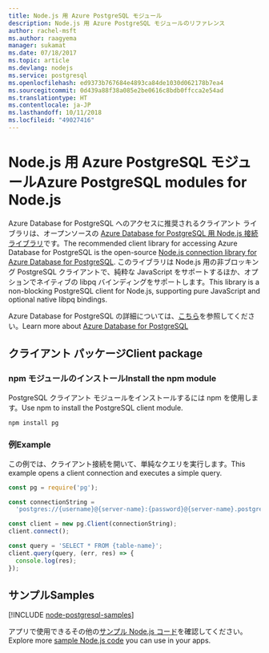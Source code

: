 ```yaml
---
title: Node.js 用 Azure PostgreSQL モジュール
description: Node.js 用 Azure PostgreSQL モジュールのリファレンス
author: rachel-msft
ms.author: raagyema
manager: sukamat
ms.date: 07/18/2017
ms.topic: article
ms.devlang: nodejs
ms.service: postgresql
ms.openlocfilehash: ed9373b767684e4893ca84de1030d062178b7ea4
ms.sourcegitcommit: 0d439a88f38a085e2be0616c8bdb0ffcca2e54ad
ms.translationtype: HT
ms.contentlocale: ja-JP
ms.lasthandoff: 10/11/2018
ms.locfileid: "49027416"
---
```

# <a name="azure-postgresql-modules-for-nodejs"></a><span data-ttu-id="7d386-103">Node.js 用 Azure PostgreSQL モジュール</span><span class="sxs-lookup"><span data-stu-id="7d386-103">Azure PostgreSQL modules for Node.js</span></span>

<span data-ttu-id="7d386-104">Azure Database for PostgreSQL へのアクセスに推奨されるクライアント ライブラリは、オープンソースの [Azure Database for PostgreSQL 用 Node.js 接続ライブラリ](https://www.npmjs.com/package/pg)です。</span><span class="sxs-lookup"><span data-stu-id="7d386-104">The recommended client library for accessing Azure Database for PostgreSQL is the open-source [Node.js connection library for Azure Database for PostgreSQL](https://www.npmjs.com/package/pg).</span></span> <span data-ttu-id="7d386-105">このライブラリは Node.js 用の非ブロッキング PostgreSQL クライアントで、純粋な JavaScript をサポートするほか、オプションでネイティブの libpq バインディングをサポートします。</span><span class="sxs-lookup"><span data-stu-id="7d386-105">This library is a non-blocking PostgreSQL client for Node.js, supporting pure JavaScript and optional native libpq bindings.</span></span>

<span data-ttu-id="7d386-106">Azure Database for PostgreSQL の詳細については、[こちら](https://docs.microsoft.com/azure/postgresql/)を参照してください。</span><span class="sxs-lookup"><span data-stu-id="7d386-106">Learn more about [Azure Database for PostgreSQL](https://docs.microsoft.com/azure/postgresql/)</span></span>

## <a name="client-package"></a><span data-ttu-id="7d386-107">クライアント パッケージ</span><span class="sxs-lookup"><span data-stu-id="7d386-107">Client package</span></span>

### <a name="install-the-npm-module"></a><span data-ttu-id="7d386-108">npm モジュールのインストール</span><span class="sxs-lookup"><span data-stu-id="7d386-108">Install the npm module</span></span>

<span data-ttu-id="7d386-109">PostgreSQL クライアント モジュールをインストールするには npm を使用します。</span><span class="sxs-lookup"><span data-stu-id="7d386-109">Use npm to install the PostgreSQL client module.</span></span>

```bash
npm install pg
```   

### <a name="example"></a><span data-ttu-id="7d386-110">例</span><span class="sxs-lookup"><span data-stu-id="7d386-110">Example</span></span>

<span data-ttu-id="7d386-111">この例では、クライアント接続を開いて、単純なクエリを実行します。</span><span class="sxs-lookup"><span data-stu-id="7d386-111">This example opens a client connection and executes a simple query.</span></span>

```javascript
const pg = require('pg');

const connectionString =
  'postgres://{username}@{server-name}:{password}@{server-name}.postgres.database.azure.com:5432/{database-name}?ssl=true';

const client = new pg.Client(connectionString);
client.connect();

const query = 'SELECT * FROM {table-name}';
client.query(query, (err, res) => {
  console.log(res);
});
```

## <a name="samples"></a><span data-ttu-id="7d386-112">サンプル</span><span class="sxs-lookup"><span data-stu-id="7d386-112">Samples</span></span>

[!INCLUDE [node-postgresql-samples](../docs-ref-conceptual/includes/postgresql-samples.md)]

<span data-ttu-id="7d386-113">アプリで使用できるその他の[サンプル Node.js コード](https://azure.microsoft.com/resources/samples/?platform=nodejs)を確認してください。</span><span class="sxs-lookup"><span data-stu-id="7d386-113">Explore more [sample Node.js code](https://azure.microsoft.com/resources/samples/?platform=nodejs) you can use in your apps.</span></span>
